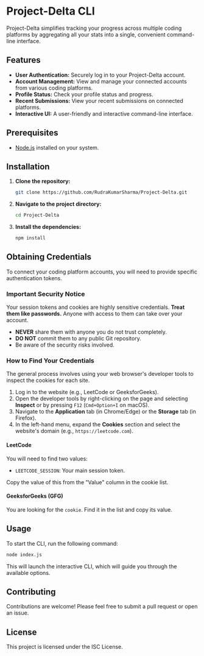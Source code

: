 # Project-Delta CLI

Project-Delta simplifies tracking your progress across multiple coding platforms by aggregating all your stats into a single, convenient command-line interface.

## Features

-   **User Authentication:** Securely log in to your Project-Delta account.
-   **Account Management:** View and manage your connected accounts from various coding platforms.
-   **Profile Status:** Check your profile status and progress.
-   **Recent Submissions:** View your recent submissions on connected platforms.
-   **Interactive UI:** A user-friendly and interactive command-line interface.

## Prerequisites

-   [Node.js](https://nodejs.org/) installed on your system.

## Installation

1.  **Clone the repository:**
    ```bash
    git clone https://github.com/RudraKumarSharma/Project-Delta.git
    ```
2.  **Navigate to the project directory:**
    ```bash
    cd Project-Delta
    ```
3.  **Install the dependencies:**
    ```bash
    npm install
    ```

## Obtaining Credentials

To connect your coding platform accounts, you will need to provide specific authentication tokens.

### Important Security Notice

Your session tokens and cookies are highly sensitive credentials. **Treat them like passwords.** Anyone with access to them can take over your account.

-   **NEVER** share them with anyone you do not trust completely.
-   **DO NOT** commit them to any public Git repository.
-   Be aware of the security risks involved.

### How to Find Your Credentials

The general process involves using your web browser's developer tools to inspect the cookies for each site.

1.  Log in to the website (e.g., LeetCode or GeeksforGeeks).
2.  Open the developer tools by right-clicking on the page and selecting **Inspect** or by pressing `F12` (`Cmd+Option+I` on macOS).
3.  Navigate to the **Application** tab (in Chrome/Edge) or the **Storage** tab (in Firefox).
4.  In the left-hand menu, expand the **Cookies** section and select the website's domain (e.g., `https://leetcode.com`).

#### LeetCode

You will need to find two values:

-   `LEETCODE_SESSION`: Your main session token.


Copy the value of this from the "Value" column in the cookie list.

#### GeeksforGeeks (GFG)

You are looking for the `cookie`. Find it in the list and copy its value.

## Usage

To start the CLI, run the following command:

```bash
node index.js
```

This will launch the interactive CLI, which will guide you through the available options.

## Contributing

Contributions are welcome! Please feel free to submit a pull request or open an issue.

## License

This project is licensed under the ISC License.

